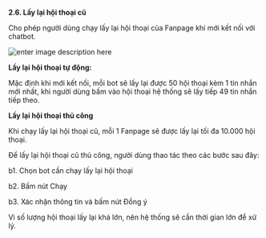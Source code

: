 **2.6. Lấy lại hội thoại cũ** 

Cho phép người dùng chạy lấy lại hội thoại của Fanpage khi mới kết nối với chatbot. 

![enter image description here](https://chatbizfly.mediacdn.vn/2022/07/04/chatbot/img_64jpg1656930519.jpg)

**Lấy lại hội thoại tự động:**

Mặc định khi mới kết nối, mỗi bot sẽ lấy lại được 50 hội thoại kèm 1 tin nhắn mới nhất, khi người dùng bấm vào hội thoại hệ thống sẽ lấy tiếp 49 tin nhắn tiếp theo.

**Lấy lại hội thoại thủ công**

Khi chạy lấy lại hội thoại cũ, mỗi 1 Fanpage sẽ được lấy lại tối đa 10.000 hội thoại.

Để lấy lại hội thoại cũ thủ công, người dùng thao tác theo các bước sau đây:

b1. Chọn bot cần chạy lấy lại hội thoại 

b2. Bấm nút Chạy

b3. Xác nhận thông tin và bấm nút Đồng ý 

Vì số lượng hội thoại lấy lại khá lớn, nên hệ thống sẽ cần thời gian lớn để xử lý. 